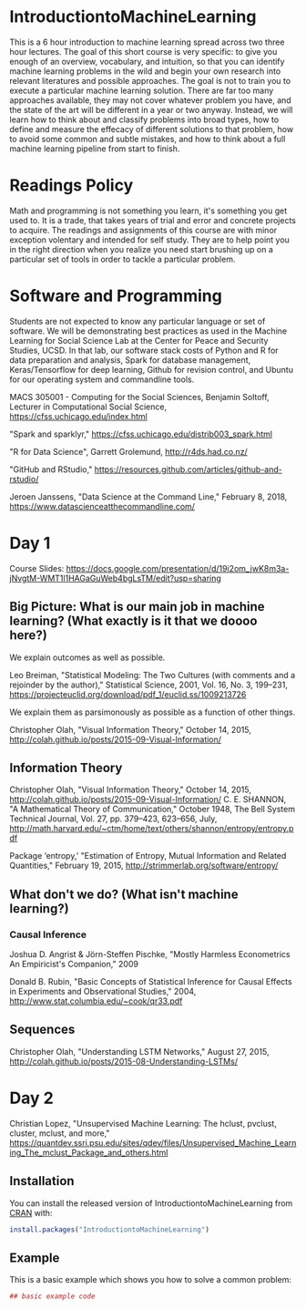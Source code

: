 # IntroductiontoMachineLearning

This is a 6 hour introduction to machine learning spread across two three hour lectures. The goal of this short course is very specific: to give you enough of an overview, vocabulary, and intuition, so that you can identify machine learning problems in the wild and begin your own research into relevant literatures and possible approaches. The goal is not to train you to execute a particular machine learning solution. There are far too many approaches available, they may not cover whatever problem you have, and the state of the art will be different in a year or two anyway. Instead, we will learn how to think about and classify problems into broad types, how to define and measure the effecacy of different solutions to that problem, how to avoid some common and subtle mistakes, and how to think about a full machine learning pipeline from start to finish.

# Readings Policy
Math and programming is not something you learn, it's something you get used to. It is a trade, that takes years of trial and error and concrete projects to acquire. The readings and assignments of this course are with minor exception volentary and intended for self study. They are to help point you in the right direction when you realize you need start brushing up on a particular set of tools in order to tackle a particular problem.

# Software and Programming
Students are not expected to know any particular language or set of software. We will be demonstrating best practices as used in the Machine Learning for Social Science Lab at the Center for Peace and Security Studies, UCSD. In that lab, our software stack costs of Python and R for data preparation and analysis, Spark for database management, Keras/Tensorflow for deep learning, Github for revision control, and Ubuntu for our operating system and commandline tools.

MACS 305001 - Computing for the Social Sciences, Benjamin Soltoff, Lecturer in Computational Social Science,
https://cfss.uchicago.edu/index.html

"Spark and sparklyr," https://cfss.uchicago.edu/distrib003_spark.html

"R for Data Science", Garrett Grolemund, http://r4ds.had.co.nz/

"GitHub and RStudio," https://resources.github.com/articles/github-and-rstudio/

Jeroen Janssens, "Data Science at the Command Line," February 8, 2018, https://www.datascienceatthecommandline.com/

# Day 1
Course Slides: https://docs.google.com/presentation/d/19i2om_jwK8m3a-jNvgtM-WMT1l1HAGaGuWeb4bgLsTM/edit?usp=sharing

## Big Picture: What is our main job in machine learning? (What exactly is it that we doooo here?)

We explain outcomes as well as possible.

Leo Breiman, "Statistical Modeling: The Two Cultures (with comments and a rejoinder by the author)," Statistical Science, 2001, Vol. 16, No. 3, 199–231, https://projecteuclid.org/download/pdf_1/euclid.ss/1009213726

We explain them as parsimonously as possible as a function of other things.

Christopher Olah, "Visual Information Theory," October 14, 2015, http://colah.github.io/posts/2015-09-Visual-Information/

## Information Theory
Christopher Olah, "Visual Information Theory," October 14, 2015, http://colah.github.io/posts/2015-09-Visual-Information/
C. E. SHANNON, "A Mathematical Theory of Communication," October 1948,  The Bell System Technical Journal, Vol. 27, pp. 379–423, 623–656, July,  http://math.harvard.edu/~ctm/home/text/others/shannon/entropy/entropy.pdf

Package ‘entropy,’ "Estimation of Entropy, Mutual Information and Related Quantities," February 19, 2015, http://strimmerlab.org/software/entropy/

## What don't we do? (What isn't machine learning?)

### Causal Inference
Joshua D. Angrist & Jörn-Steffen Pischke, "Mostly Harmless Econometrics An Empiricist's Companion," 2009

Donald B. Rubin, "Basic Concepts of Statistical Inference for Causal Effects in Experiments and Observational Studies," 2004, 
http://www.stat.columbia.edu/~cook/qr33.pdf

## Sequences

Christopher Olah, "Understanding LSTM Networks," August 27, 2015, http://colah.github.io/posts/2015-08-Understanding-LSTMs/

# Day 2

Christian Lopez, "Unsupervised Machine Learning: The hclust, pvclust, cluster, mclust, and more," https://quantdev.ssri.psu.edu/sites/qdev/files/Unsupervised_Machine_Learning_The_mclust_Package_and_others.html




## Installation

You can install the released version of IntroductiontoMachineLearning from [CRAN](https://CRAN.R-project.org) with:

``` r
install.packages("IntroductiontoMachineLearning")
```

## Example

This is a basic example which shows you how to solve a common problem:

``` r
## basic example code
```

